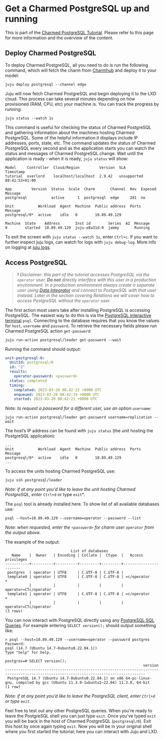 # Get a Charmed PostgreSQL up and running

This is part of the [Charmed PostgreSQL Tutorial](TODO). Please refer to this page for more information and the overview of the content.

## Deploy Charmed PostgreSQL

To deploy Charmed PostgreSQL, all you need to do is run the following command, which will fetch the charm from [Charmhub](https://charmhub.io/postgresql?channel=edge) and deploy it to your model:
```shell
juju deploy postgresql --channel edge
```

Juju will now fetch Charmed PostgreSQL and begin deploying it to the LXD cloud. This process can take several minutes depending on how provisioned (RAM, CPU, etc) your machine is. You can track the progress by running:
```shell
juju status --watch 1s
```

This command is useful for checking the status of Charmed PostgreSQL and gathering information about the machines hosting Charmed PostgreSQL. Some of the helpful information it displays include IP addresses, ports, state, etc. The command updates the status of Charmed PostgreSQL every second and as the application starts you can watch the status and messages of Charmed PostgreSQL change. Wait until the application is ready - when it is ready, `juju status` will show:
```
Model     Controller  Cloud/Region         Version  SLA          Timestamp
tutorial  overlord    localhost/localhost  2.9.42   unsupported  09:41:53+01:00

App         Version  Status  Scale  Charm       Channel  Rev  Exposed  Message
postgresql           active      1  postgresql  edge     281  no       

Unit           Workload  Agent  Machine  Public address  Ports  Message
postgresql/0*  active    idle   0        10.89.49.129           

Machine  State    Address       Inst id        Series  AZ  Message
0        started  10.89.49.129  juju-a8a31d-0  jammy       Running
```
To exit the screen with `juju status --watch 1s`, enter `Ctrl+c`.
If you want to further inspect juju logs, can watch for logs with `juju debug-log`.
More info on logging at [juju logs](https://juju.is/docs/olm/juju-logs).

## Access PostgreSQL
> **!** *Disclaimer: this part of the tutorial accesses PostgreSQL via the `operator` user. **Do not** directly interface with this user in a production environment. In a production environment always create a separate user using [Data Integrator](https://charmhub.io/data-integrator) and connect to PostgreSQL with that user instead. Later in the section covering Relations we will cover how to access PostgreSQL without the `operator` user.*

The first action most users take after installing PostgreSQL is accessing PostgreSQL. The easiest way to do this is via the [PostgreSQL interactive terminal](https://www.postgresql.org/docs/14/app-psql.html) `psql`. Connecting to the database requires that you know the values for `host`, `username` and `password`. To retrieve the necessary fields please run Charmed PostgreSQL action `get-password`:
```shell
juju run-action postgresql/leader get-password --wait
```
Running the command should output:
```yaml
unit-postgresql-0:
  UnitId: postgresql/0
  id: "2"
  results:
    operator-password: <password>
  status: completed
  timing:
    completed: 2023-03-20 08:42:22 +0000 UTC
    enqueued: 2023-03-20 08:42:19 +0000 UTC
    started: 2023-03-20 08:42:21 +0000 UTC
```

*Note: to request a password for a different user, use an option `username`:*
```shell
juju run-action postgresql/leader get-password username=replication --wait
```

The host’s IP address can be found with `juju status` (the unit hosting the PostgreSQL application):
```
...
Unit           Workload  Agent  Machine  Public address  Ports  Message
postgresql/0*  active    idle   0        10.89.49.129       
...
```

To access the units hosting Charmed PostgreSQL use:
```shell
juju ssh postgresql/leader
```
*Note: if at any point you'd like to leave the unit hosting Charmed PostgreSQL, enter* `Ctrl+d` or type `exit`*.

The `psql` tool is already installed here. To show list of all available databases use:
```shell
psql --host=10.89.49.129 --username=operator --password --list
```
*Note: when requested, enter the `<password>` for charm user `operator` from the output above.*

The example of the output:
```
                              List of databases
   Name    |  Owner   | Encoding | Collate |  Ctype  |   Access privileges   
-----------+----------+----------+---------+---------+-----------------------
 postgres  | operator | UTF8     | C.UTF-8 | C.UTF-8 | 
 template0 | operator | UTF8     | C.UTF-8 | C.UTF-8 | =c/operator          +
           |          |          |         |         | operator=CTc/operator
 template1 | operator | UTF8     | C.UTF-8 | C.UTF-8 | =c/operator          +
           |          |          |         |         | operator=CTc/operator
(3 rows)
```

You can now interact with PostgreSQL directly using any [PostgreSQL SQL Queries](https://www.postgresql.org/docs/14/queries.html). For example entering `SELECT version();` should output something like:
```
> psql --host=10.89.49.129 --username=operator --password postgres
Password: 
psql (14.7 (Ubuntu 14.7-0ubuntu0.22.04.1))
Type "help" for help.

postgres=# SELECT version();
                                                               version                                                                
--------------------------------------------------------------------------------------------------------------------------------------
 PostgreSQL 14.7 (Ubuntu 14.7-0ubuntu0.22.04.1) on x86_64-pc-linux-gnu, compiled by gcc (Ubuntu 11.3.0-1ubuntu1~22.04) 11.3.0, 64-bit
(1 row)
```
*Note: if at any point you'd like to leave the PostgreSQL client, enter `Ctrl+d` or type `exit`*.

Feel free to test out any other PostgreSQL queries. When you’re ready to leave the PostgreSQL shell you can just type `exit`. Once you've typed `exit` you will be back in the host of Charmed PostgreSQL (`postgresql/0`). Exit this host by once again typing `exit`. Now you will be in your original shell where you first started the tutorial; here you can interact with Juju and LXD.
